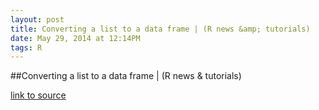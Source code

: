 ```yaml
---
layout: post
title: Converting a list to a data frame | (R news &amp; tutorials)
date: May 29, 2014 at 12:14PM
tags: R
---
```

##Converting a list to a data frame | (R news &amp; tutorials)

[link to source](http://ift.tt/1lTfBJr) 
